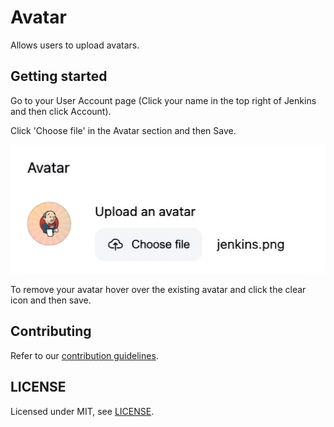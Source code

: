# Avatar

Allows users to upload avatars.

## Getting started

Go to your User Account page (Click your name in the top right of Jenkins and then click Account).

Click 'Choose file' in the Avatar section and then Save.

<img src="./docs/avatar-example.png" alt="Example showing how to upload an avatar" width="516">

To remove your avatar hover over the existing avatar and click the clear icon and then save.

## Contributing

Refer to our [contribution guidelines](https://github.com/jenkinsci/.github/blob/master/CONTRIBUTING.md).

## LICENSE

Licensed under MIT, see [LICENSE](LICENSE).
